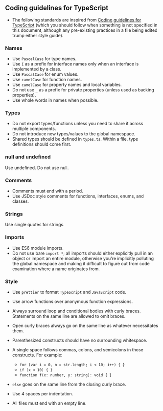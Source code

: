 ## Coding guidelines for TypeScript
* The following standards are inspired from [Coding guidelines for TypeScript](https://github.com/Microsoft/TypeScript/wiki/Coding-guidelines) (which you should follow when something is not specified in this document, although any pre-existing practices in a file being edited trump either style guide).

### Names

* Use `PascalCase` for type names.
* Use `I` as a prefix for interface names only when an interface is implemented by a class.
* Use `PascalCase` for enum values.
* Use `camelCase` for function names.
* Use `camelCase` for property names and local variables.
* Do not use `_` as a prefix for private properties (unless used as backing properties).
* Use whole words in names when possible.

### Types

* Do not export types/functions unless you need to share it across multiple components.
* Do not introduce new types/values to the global namespace.
* Shared types should be defined in `types.ts`.
Within a file, type definitions should come first.

### null and undefined

Use undefined. Do not use null.

### Comments

* Comments must end with a period.
* Use JSDoc style comments for functions, interfaces, enums, and classes.

### Strings

Use single quotes for strings.

### Imports

* Use ES6 module imports.
* Do not use bare `import *`; all imports should either explicitly pull in an object or import an entire module, otherwise you're implicitly polluting the global namespace and making it difficult to figure out from code examination where a name originates from.

### Style

* Use `prettier` to format `TypeScript` and `JavaScript` code.
* Use arrow functions over anonymous function expressions.
* Always surround loop and conditional bodies with curly braces. Statements on the same line are allowed to omit braces.
* Open curly braces always go on the same line as whatever necessitates them.
* Parenthesized constructs should have no surrounding whitespace.
* A single space follows commas, colons, and semicolons in those constructs. For example:
    * `for (var i = 0, n = str.length; i < 10; i++) { }`
    * `if (x < 10) { }`
    * `function f(x: number, y: string): void { }`

* `else` goes on the same line from the closing curly brace.
* Use 4 spaces per indentation.
* All files must end with an empty line.
